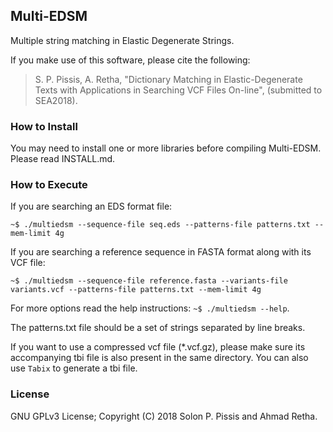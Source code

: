 ## Multi-EDSM

Multiple string matching in Elastic Degenerate Strings.

If you make use of this software, please cite the following:

> S. P. Pissis, A. Retha, "Dictionary Matching in Elastic-Degenerate Texts with Applications in Searching VCF Files On-line", (submitted to SEA2018).

### How to Install

You may need to install one or more libraries before compiling Multi-EDSM. Please read INSTALL.md.

### How to Execute

If you are searching an EDS format file:

`~$ ./multiedsm --sequence-file seq.eds --patterns-file patterns.txt --mem-limit 4g`

If you are searching a reference sequence in FASTA format along with its VCF file:

`~$ ./multiedsm --sequence-file reference.fasta --variants-file variants.vcf --patterns-file patterns.txt --mem-limit 4g`

For more options read the help instructions: `~$ ./multiedsm --help`.

The patterns.txt file should be a set of strings separated by line breaks.

If you want to use a compressed vcf file (*.vcf.gz), please make sure its accompanying tbi file is also present in the same directory. You can also use `Tabix` to generate a tbi file.

### License

GNU GPLv3 License; Copyright (C) 2018 Solon P. Pissis and Ahmad Retha.
